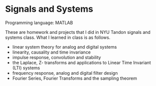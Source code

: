 # Signals and Systems

Programming language: MATLAB

These are homework and projects that I did in NYU Tandon signals and systems class. What I learned in class is as follows.

- linear system theory for analog and digital systems
- linearity, causality and time invariance
- impulse response, convolution and stability
- the Laplace, Z- transforms and applications to Linear Time Invariant (LTI) systems
- frequency response, analog and digital filter design
- Fourier Series, Fourier Transforms and the sampling theorem
